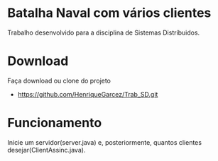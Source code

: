 # Batalha Naval com vários clientes
  Trabalho desenvolvido para a disciplina de Sistemas Distríbuidos.
# Download
  Faça download ou clone do projeto
* https://github.com/HenriqueGarcez/Trab_SD.git
# Funcionamento
  Inicie um servidor(server.java) e, posteriormente, quantos clientes desejar(ClientAssinc.java).
